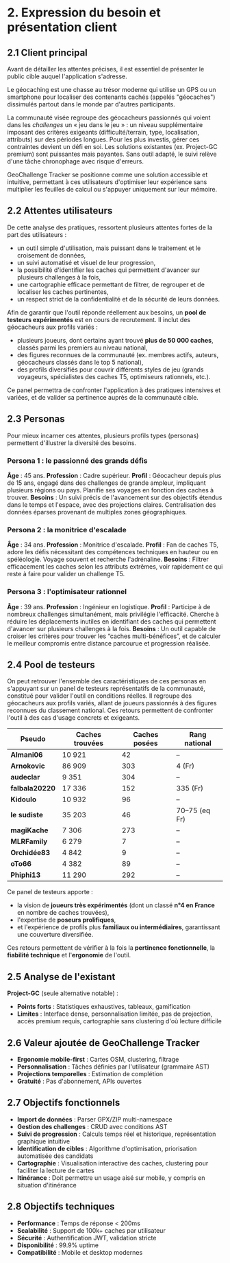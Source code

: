 # 2. Expression du besoin et présentation client

## 2.1 Client principal

Avant de détailler les attentes précises, il est essentiel de présenter le public cible auquel l'application s'adresse.

Le géocaching est une chasse au trésor moderne qui utilise un GPS ou un smartphone pour localiser des contenants cachés (appelés "géocaches") dissimulés partout dans le monde par d'autres participants.

La communauté visée regroupe des géocacheurs passionnés qui voient dans les *challenges* un «&nbsp;jeu dans le jeu&nbsp;»&nbsp;: un niveau supplémentaire imposant des critères exigeants (difficulté/terrain, type, localisation, attributs) sur des périodes longues. Pour les plus investis, gérer ces contraintes devient un défi en soi. Les solutions existantes (ex. Project-GC premium) sont puissantes mais payantes. Sans outil adapté, le suivi relève d'une tâche chronophage avec risque d'erreurs.

GeoChallenge Tracker se positionne comme une solution accessible et intuitive, permettant à ces utilisateurs d'optimiser leur expérience sans multiplier les feuilles de calcul ou s'appuyer uniquement sur leur mémoire.

## 2.2 Attentes utilisateurs

De cette analyse des pratiques, ressortent plusieurs attentes fortes de la part des utilisateurs&nbsp;:

* un outil simple d'utilisation, mais puissant dans le traitement et le croisement de données,
* un suivi automatisé et visuel de leur progression,
* la possibilité d'identifier les caches qui permettent d'avancer sur plusieurs challenges à la fois,
* une cartographie efficace permettant de filtrer, de regrouper et de localiser les caches pertinentes,
* un respect strict de la confidentialité et de la sécurité de leurs données.

Afin de garantir que l'outil réponde réellement aux besoins, un **pool de testeurs expérimentés** est en cours de recrutement. Il inclut des géocacheurs aux profils variés&nbsp;:

* plusieurs joueurs, dont certains ayant trouvé **plus de 50 000 caches**, classés parmi les premiers au niveau national,
* des figures reconnues de la communauté (ex. membres actifs, auteurs, géocacheurs classés dans le top 5&nbsp;national),
* des profils diversifiés pour couvrir différents styles de jeu (grands voyageurs, spécialistes des caches T5, optimiseurs rationnels, etc.).

Ce panel permettra de confronter l'application à des pratiques intensives et variées, et de valider sa pertinence auprès de la communauté cible.

## 2.3 Personas

Pour mieux incarner ces attentes, plusieurs profils types (personas) permettent d'illustrer la diversité des besoins.

### Persona 1&nbsp;: le passionné des grands défis

**Âge**&nbsp;: 45 ans. **Profession**&nbsp;: Cadre supérieur. **Profil**&nbsp;: Géocacheur depuis plus de 15 ans, engagé dans des challenges de grande ampleur, impliquant plusieurs régions ou pays. Planifie ses voyages en fonction des caches à trouver. **Besoins**&nbsp;: Un suivi précis de l'avancement sur des objectifs étendus dans le temps et l'espace, avec des projections claires. Centralisation des données éparses provenant de multiples zones géographiques.

### Persona 2&nbsp;: la monitrice d'escalade

**Âge**&nbsp;: 34 ans. **Profession**&nbsp;: Monitrice d'escalade. **Profil**&nbsp;: Fan de caches T5, adore les défis nécessitant des compétences techniques en hauteur ou en spéléologie. Voyage souvent et recherche l'adrénaline. **Besoins**&nbsp;: Filtrer efficacement les caches selon les attributs extrêmes, voir rapidement ce qui reste à faire pour valider un challenge T5.

### Persona 3&nbsp;: l'optimisateur rationnel

**Âge**&nbsp;: 39 ans. **Profession**&nbsp;: Ingénieur en logistique. **Profil**&nbsp;: Participe à de nombreux challenges simultanément, mais privilégie l'efficacité. Cherche à réduire les déplacements inutiles en identifiant des caches qui permettent d'avancer sur plusieurs challenges à la fois. **Besoins**&nbsp;: Un outil capable de croiser les critères pour trouver les “caches multi-bénéfices”, et de calculer le meilleur compromis entre distance parcourue et progression réalisée.

## 2.4 Pool de testeurs

On peut retrouver l'ensemble des caractéristiques de ces personas en s'appuyant sur un panel de testeurs représentatifs de la communauté, constitué pour valider l'outil en conditions réelles. Il regroupe des géocacheurs aux profils variés, allant de joueurs passionnés à des figures reconnues du classement national. 
Ces retours permettent de confronter l'outil à des cas d'usage concrets et exigeants.

| Pseudo              | Caches trouvées | Caches posées | Rang national |
|---------------------|-----------------|---------------|---------------|
| **Almani06**        |          10 921 |            42 |             – |
| **Arnokovic**       |          86 909 |           303 |        4 (Fr) |
| **audeclar**        |           9 351 |           304 |             – |
| **falbala20220**    |          17 336 |           152 |      335 (Fr) |
| **Kidoulo**         |          10 932 |            96 |             – |
| **le sudiste**      |          35 203 |            46 | 70–75 (eq Fr) |
| **magiKache**       |           7 306 |           273 |             – |
| **MLRFamily**       |           6 279 |             7 |             – |
| **Orchidée83**      |           4 842 |             9 |             – |
| **oTo66**           |           4 382 |            89 |             – |
| **Phiphi13**        |          11 290 |           292 |             – |

Ce panel de testeurs apporte&nbsp;:

* la vision de **joueurs très expérimentés** (dont un classé **n°4 en France** en nombre de caches trouvées),
* l'expertise de **poseurs prolifiques**,
* et l'expérience de profils plus **familiaux ou intermédiaires**, garantissant une couverture diversifiée.

Ces retours permettent de vérifier à la fois la **pertinence fonctionnelle**, la **fiabilité technique** et l'**ergonomie** de l'outil.


## 2.5 Analyse de l'existant

**Project-GC** (seule alternative notable)&nbsp;:

- **Points forts**&nbsp;: Statistiques exhaustives, tableaux, gamification
- **Limites**&nbsp;: Interface dense, personnalisation limitée, pas de projection, accès premium requis, cartographie sans clustering d'où lecture difficile

## 2.6 Valeur ajoutée de GeoChallenge Tracker

- **Ergonomie mobile-first**&nbsp;: Cartes OSM, clustering, filtrage
- **Personnalisation**&nbsp;: Tâches définies par l'utilisateur (grammaire AST)
- **Projections temporelles**&nbsp;: Estimation de complétion
- **Gratuité**&nbsp;: Pas d'abonnement, APIs ouvertes

## 2.7 Objectifs fonctionnels

- **Import de données**&nbsp;: Parser GPX/ZIP multi-namespace
- **Gestion des challenges**&nbsp;: CRUD avec conditions AST
- **Suivi de progression**&nbsp;: Calculs temps réel et historique, représentation graphique intuitive 
- **Identification de cibles**&nbsp;: Algorithme d'optimisation, priorisation automatisée des candidats
- **Cartographie**&nbsp;: Visualisation interactive des caches, clustering pour faciliter la lecture de cartes
- **Itinérance**&nbsp;: Doit permettre un usage aisé sur mobile, y compris en situation d'itinérance

## 2.8 Objectifs techniques

- **Performance**&nbsp;: Temps de réponse < 200ms
- **Scalabilité**&nbsp;: Support de 100k+ caches par utilisateur
- **Sécurité**&nbsp;: Authentification JWT, validation stricte
- **Disponibilité**&nbsp;: 99.9% uptime
- **Compatibilité**&nbsp;: Mobile et desktop modernes
